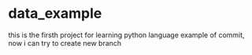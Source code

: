 # data_example

this is the firsth project for learning python language
example of commit, now i can try to create  new branch